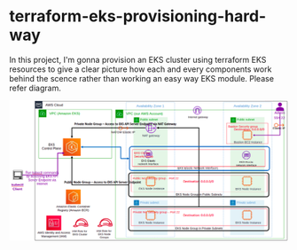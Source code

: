 # terraform-eks-provisioning-hard-way
In this project, I'm gonna provision an EKS cluster using terraform EKS resources to give a clear picture how each and every components work behind the scence rather than working an easy way EKS module.  Please refer diagram.

![Architectural Diagram](https://github.com/HashanR/terraform-eks-provisioning-hard-way/blob/feature/Architectural%20Diagram.png)
